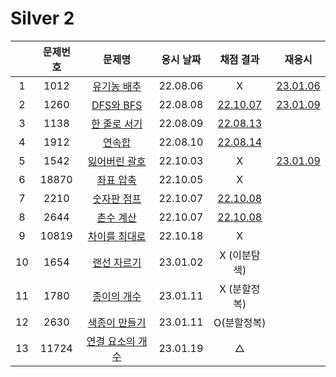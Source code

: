 # Silver 2

|     | 문제번호 |             문제명             | 응시 날짜 |        채점 결과         |            재응시            |
| :-: | :------: | :----------------------------: | :-------: | :----------------------: | :--------------------------: |
|  1  |   1012   |    [유기농 배추](./1012.js)    | 22.08.06  |            X             | [23.01.06](./replay/1012.js) |
|  2  |   1260   |     [DFS와 BFS](./1260.js)     | 22.08.08  | [22.10.07](./1260_re.js) | [23.01.09](./replay/1260.js) |
|  3  |   1138   |   [한 줄로 서기](./1138.js)    | 22.08.09  | [22.08.13](./1138_re.js) |
|  4  |   1912   |      [연속합](./1912.js)       | 22.08.10  | [22.08.14](./1912_re.js) |
|  5  |   1542   |   [잃어버린 괄호](./1542.js)   | 22.10.03  |            X             | [23.01.09](./replay/1542.js) |
|  6  |  18870   |    [좌표 압축](./18870.js)     | 22.10.05  |            X             |
|  7  |   2210   |    [숫자판 점프](./2210.js)    | 22.10.07  | [22.10.08](./2210_re.js) |
|  8  |   2644   |     [촌수 계산](./2644.js)     | 22.10.07  | [22.10.08](./2644_re.js) |
|  9  |  10819   |  [차이를 최대로](./10819.js)   | 22.10.18  |            X             |
| 10  |   1654   |    [랜선 자르기](./1654.js)    | 23.01.02  |       X (이분탐색)       |
| 11  |   1780   |    [종이의 개수](./1780.js)    | 23.01.11  |       X (분할정복)       |
| 12  |   2630   |   [색종이 만들기](./2630.js)   | 23.01.11  |       O(분할정복)        |
| 13  |  11724   | [연결 요소의 개수](./11724.js) | 23.01.19  |            △             |
